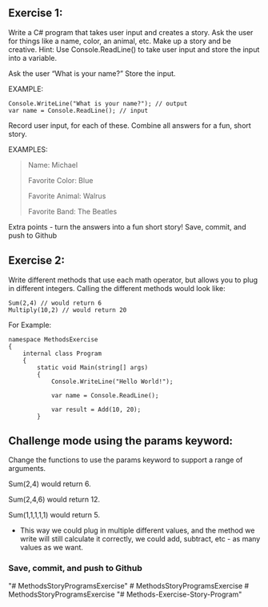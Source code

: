 ## Exercise 1:

Write a C# program that takes user input and creates a story. Ask the user for things like a name, color, an animal, etc. Make up a story and be creative.
Hint: Use Console.ReadLine() to take user input and store the input into a variable.

Ask the user “What is your name?”
Store the input.

EXAMPLE:
```
Console.WriteLine("What is your name?"); // output
var name = Console.ReadLine(); // input
```
Record user input, for each of these. Combine all answers for a fun, short story.


EXAMPLES:

>Name: Michael
>
>Favorite Color: Blue
>
>Favorite Animal: Walrus
>
>Favorite Band: The Beatles

Extra points - turn the answers into a fun short story!
Save, commit, and push to Github


## Exercise 2:
Write different methods that use each math operator, but allows you to plug in different integers.
Calling the different methods would look like:
```
Sum(2,4) // would return 6
Multiply(10,2) // would return 20 
```

For Example:
```
namespace MethodsExercise
{
    internal class Program
    {
        static void Main(string[] args)
        {
            Console.WriteLine("Hello World!");

            var name = Console.ReadLine();

            var result = Add(10, 20);
        }
 ```


## Challenge mode using the params keyword:
Change the functions to use the params keyword to support a range of arguments.

Sum(2,4) would return 6.

Sum(2,4,6) would return 12.

Sum(1,1,1,1,1) would return 5.

- This way we could plug in multiple different values, and the method we write will still calculate it correctly, we could add, subtract, etc - as many values as we want.

### Save, commit, and push to Github
"# MethodsStoryProgramsExercise" 
#   M e t h o d s S t o r y P r o g r a m s E x e r c i s e  
 #   M e t h o d s S t o r y P r o g r a m s E x e r c i s e  
 "# Methods-Exercise-Story-Program" 
